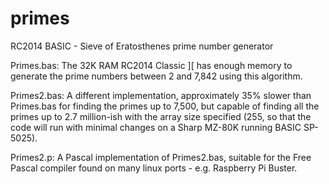# primes
RC2014 BASIC - Sieve of Eratosthenes prime number generator

Primes.bas: The 32K RAM RC2014 Classic ][ has enough memory to generate the prime numbers between 2 and 7,842 using this algorithm.

Primes2.bas: A different implementation, approximately 35% slower than Primes.bas for finding the primes up to 7,500, but capable of finding all the primes up to 2.7 million-ish with the array size specified (255, so that the code will run with minimal changes on a Sharp MZ-80K running BASIC SP-5025).

Primes2.p: A Pascal implementation of Primes2.bas, suitable for the Free Pascal compiler found on many linux ports - e.g. Raspberry Pi Buster.

